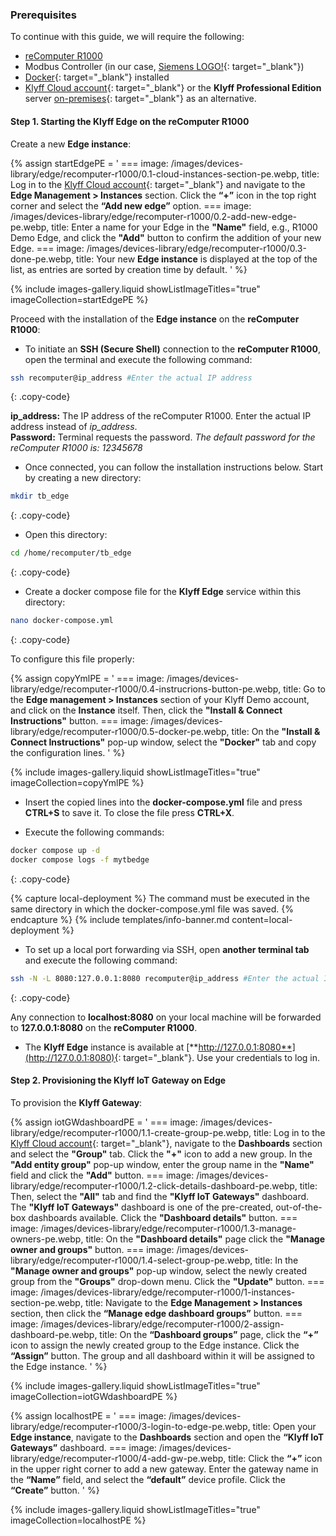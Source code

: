 ### Prerequisites

To continue with this guide, we will require the following:  
* [reComputer R1000](https://wiki.seeedstudio.com/recomputer_r/)
* Modbus Controller (in our case, [Siemens LOGO!](https://www.siemens.com/ua/uk/produkty/avtomatyzatsiya-promyslovosti/systemy-avtomatyzatsiyi/systemy-promyslovoyi-avtomatyzatsiyi-simatic/plc-kontrolery-simatic/lohichnyy-modul-logo.html){: target="_blank"})
* [Docker](https://docs.docker.com/engine/install/){: target="_blank"} installed
* [Klyff Cloud account](https://thingsboard.cloud/signup){: target="_blank"} or the **Klyff Professional Edition** server [on-premises](/docs/user-guide/install/pe/installation-options/){: target="_blank"} as an alternative.

#### Step 1. Starting the Klyff Edge on the reComputer R1000

Create a new **Edge instance**:

{% assign startEdgePE = '
    ===
        image: /images/devices-library/edge/recomputer-r1000/0.1-cloud-instances-section-pe.webp,
        title: Log in to the [Klyff Cloud account](https://thingsboard.cloud/signup){: target="_blank"} and navigate to the **Edge Management > Instances** section. Click the **“+”** icon in the top right corner and select the **“Add new edge”** option.
    ===
        image: /images/devices-library/edge/recomputer-r1000/0.2-add-new-edge-pe.webp,
        title: Enter a name for your Edge in the **"Name"** field, e.g., R1000 Demo Edge, and click the **"Add"** button to confirm the addition of your new Edge.
    ===
        image: /images/devices-library/edge/recomputer-r1000/0.3-done-pe.webp,
        title: Your new **Edge instance** is displayed at the top of the list, as entries are sorted by creation time by default.
'
%}

{% include images-gallery.liquid showListImageTitles="true" imageCollection=startEdgePE %}

Proceed with the installation of the **Edge instance** on the **reComputer R1000**:

* To initiate an **SSH (Secure Shell)** connection to the **reComputer R1000**, open the terminal and execute the following command:

```bash
ssh recomputer@ip_address #Enter the actual IP address
```
{: .copy-code}

**ip_address:** The IP address of the reComputer R1000. Enter the actual IP address instead of _ip_address_.<br>
**Password:** Terminal requests the password. _The default password for the reComputer R1000 is: 12345678_

* Once connected, you can follow the installation instructions below. Start by creating a new directory:

```bash
mkdir tb_edge
```
{: .copy-code}

* Open this directory:

```bash
cd /home/recomputer/tb_edge
```
{: .copy-code}

* Create a docker compose file for the **Klyff Edge** service within this directory:

```bash
nano docker-compose.yml
```
{: .copy-code}

To configure this file properly:

{% assign copyYmlPE = '
    ===
        image: /images/devices-library/edge/recomputer-r1000/0.4-instrucrions-button-pe.webp,
        title: Go to the **Edge management > Instances** section of your Klyff Demo account, and click on the **Instance** itself. Then, click the **"Install & Connect Instructions"** button.
    ===
        image: /images/devices-library/edge/recomputer-r1000/0.5-docker-pe.webp,
        title: On the **"Install & Connect Instructions"** pop-up window, select the **"Docker"** tab and copy the configuration lines.
'
%}

{% include images-gallery.liquid showListImageTitles="true" imageCollection=copyYmlPE %}

* Insert the copied lines into the **docker-compose.yml** file and press **CTRL+S** to save it. To close the file press **CTRL+X**.

* Execute the following commands:

```bash
docker compose up -d
docker compose logs -f mytbedge
```
{: .copy-code}

{% capture local-deployment %}
The command must be executed in the same directory in which the docker-compose.yml file was saved.
{% endcapture %}
{% include templates/info-banner.md content=local-deployment %}

* To set up a local port forwarding via SSH, open **another terminal tab** and execute the following command:

```bash
ssh -N -L 8080:127.0.0.1:8080 recomputer@ip_address #Enter the actual IP address
```
{: .copy-code}

Any connection to **localhost:8080** on your local machine will be forwarded to **127.0.0.1:8080** on the **reComputer R1000**.

* The **Klyff Edge** instance is available at [**http://127.0.0.1:8080**](http://127.0.0.1:8080){: target="_blank"}. Use your credentials to log in.

#### Step 2. Provisioning the Klyff IoT Gateway on Edge

To provision the **Klyff Gateway**:

{% assign iotGWdashboardPE = '
    ===
        image: /images/devices-library/edge/recomputer-r1000/1.1-create-group-pe.webp,
        title: Log in to the [Klyff Cloud account](https://thingsboard.cloud/signup){: target="_blank"}, navigate to the **Dashboards** section and select the **"Group"** tab. Click the **"+"** icon to add a new group. In the **"Add entity group"** pop-up window, enter the group name in the **"Name"** field and click the **"Add"** button.
    ===
        image: /images/devices-library/edge/recomputer-r1000/1.2-click-details-dashboard-pe.webp,
        title: Then, select the **"All"** tab and find the **"Klyff IoT Gateways"** dashboard. The **"Klyff IoT Gateways"** dashboard is one of the pre-created, out-of-the-box dashboards available. Click the **"Dashboard details"** button.
    ===
        image: /images/devices-library/edge/recomputer-r1000/1.3-manage-owners-pe.webp,
        title: On the **"Dashboard details"** page click the **"Manage owner and groups"** button.
    ===
        image: /images/devices-library/edge/recomputer-r1000/1.4-select-group-pe.webp,
        title: In the **"Manage owner and groups"** pop-up window, select the newly created group from the **"Groups"** drop-down menu. Click the **"Update"** button.
    ===
        image: /images/devices-library/edge/recomputer-r1000/1-instances-section-pe.webp,
        title: Navigate to the **Edge Management > Instances** section, then click the **“Manage edge dashboard groups”** button.
    ===
        image: /images/devices-library/edge/recomputer-r1000/2-assign-dashboard-pe.webp,
        title: On the **“Dashboard groups”** page, click the **“+”** icon to assign the newly created group to the Edge instance. Click the **“Assign”** button. The group and all dashboard within it will be assigned to the Edge instance.
'
%}

{% include images-gallery.liquid showListImageTitles="true" imageCollection=iotGWdashboardPE %}

{% assign localhostPE = '
    ===
        image: /images/devices-library/edge/recomputer-r1000/3-login-to-edge-pe.webp,
        title: Open your **Edge instance**, navigate to the **Dashboards** section and open the **“Klyff IoT Gateways”** dashboard.
    ===
        image: /images/devices-library/edge/recomputer-r1000/4-add-gw-pe.webp,
        title: Click the **“+”** icon in the upper right corner to add a new gateway. Enter the gateway name in the **“Name”** field, and select the **“default”** device profile. Click the **“Create”** button.
'
%}

{% include images-gallery.liquid showListImageTitles="true" imageCollection=localhostPE %}



